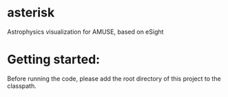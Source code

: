 asterisk
========

Astrophysics visualization for AMUSE, based on eSight


Getting started:
================

Before running the code, please add the root directory of this project to the classpath.

